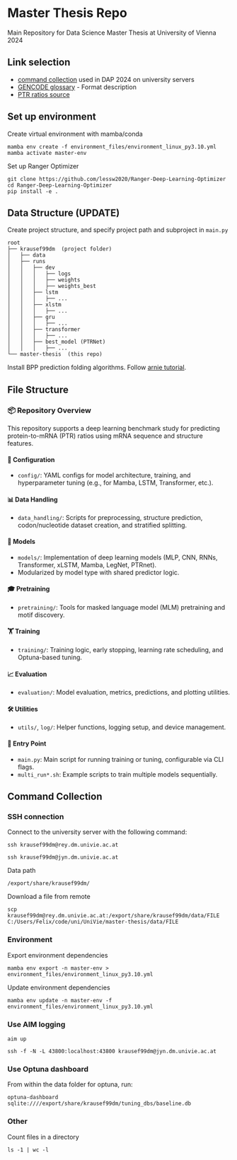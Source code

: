 # Master Thesis Repo

Main Repository for Data Science Master Thesis at University of Vienna 2024

## Link selection

- [command collection](https://git01lab.cs.univie.ac.at/a1142469/dap/-/blob/main/RNAdegformer/command_collection.md?ref_type=heads) used in DAP 2024 on university servers
- [GENCODE glossary](https://www.gencodegenes.org/pages/data_format.html) - Format description
- [PTR ratios source](https://figshare.com/articles/dataset/Additional_file_2_Protein-to-mRNA_ratios_among_tissues/21379197?file=37938894)

## Set up environment
Create virtual environment with mamba/conda
```shell
mamba env create -f environment_files/environment_linux_py3.10.yml
mamba activate master-env
```

Set up Ranger Optimizer
```shell
git clone https://github.com/lessw2020/Ranger-Deep-Learning-Optimizer
cd Ranger-Deep-Learning-Optimizer
pip install -e . 
```

## Data Structure (UPDATE)
Create project structure, and specify project path and subproject in ``main.py``
```
root
├── krausef99dm  (project folder)
│   ├── data
│   ├── runs
│   │   ├── dev
│   │   │   ├── logs
│   │   │   ├── weights
│   │   │   ├── weights_best
│   │   ├── lstm
│   │   │   ├── ...
│   │   ├── xlstm
│   │   │   ├── ...
│   │   ├── gru
│   │   │   ├── ...
│   │   ├── transformer
│   │   │   ├── ...
│   │   ├── best_model (PTRNet)
│   │   │   ├── ...
└── master-thesis  (this repo)
```

Install BPP prediction folding algorithms. Follow [arnie tutorial](https://github.com/DasLab/arnie/blob/master/docs/setup_doc.md).


## File Structure
### 📦 Repository Overview

This repository supports a deep learning benchmark study for predicting protein-to-mRNA (PTR) ratios using mRNA sequence and structure features.

#### 🔧 Configuration
- `config/`: YAML configs for model architecture, training, and hyperparameter tuning (e.g., for Mamba, LSTM, Transformer, etc.).

#### 📊 Data Handling
- `data_handling/`: Scripts for preprocessing, structure prediction, codon/nucleotide dataset creation, and stratified splitting.

#### 🧠 Models
- `models/`: Implementation of deep learning models (MLP, CNN, RNNs, Transformer, xLSTM, Mamba, LegNet, PTRnet).
- Modularized by model type with shared predictor logic.

#### 🎓 Pretraining
- `pretraining/`: Tools for masked language model (MLM) pretraining and motif discovery.

#### 🏋️ Training
- `training/`: Training logic, early stopping, learning rate scheduling, and Optuna-based tuning.

#### 📈 Evaluation
- `evaluation/`: Model evaluation, metrics, predictions, and plotting utilities.

#### 🛠️ Utilities
- `utils/`, `log/`: Helper functions, logging setup, and device management.

#### 🚀 Entry Point
- `main.py`: Main script for running training or tuning, configurable via CLI flags.
- `multi_run*.sh`: Example scripts to train multiple models sequentially.


## Command Collection
### SSH connection
Connect to the university server with the following command:
```shell
ssh krausef99dm@rey.dm.univie.ac.at
```

```shell
ssh krausef99dm@jyn.dm.univie.ac.at
```

Data path
```shell
/export/share/krausef99dm/
```

Download a file from remote
```shell
scp krausef99dm@rey.dm.univie.ac.at:/export/share/krausef99dm/data/FILE C:/Users/Felix/code/uni/UniVie/master-thesis/data/FILE
```

### Environment
Export environment dependencies
```shell
mamba env export -n master-env > environment_files/environment_linux_py3.10.yml
```

Update environment dependencies
```shell
mamba env update -n master-env -f environment_files/environment_linux_py3.10.yml
```

### Use AIM logging
```shell
aim up
```

```shell
ssh -f -N -L 43800:localhost:43800 krausef99dm@jyn.dm.univie.ac.at
```

### Use Optuna dashboard
From within the data folder for optuna, run:
```shell
optuna-dashboard sqlite:////export/share/krausef99dm/tuning_dbs/baseline.db
```


### Other 
Count files in a directory
```shell
ls -1 | wc -l
```
